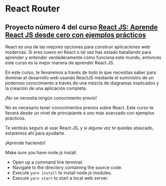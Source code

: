 # React Router
## Proyecto número 4 del curso [React JS: Aprende React JS desde cero con ejemplos prácticos](https://www.udemy.com/course/draft/3059118/?referralCode=33913D86F9A48A2BF99D)

React es una de las mejores opciones para construir aplicaciones web modernas. Si eres nuevo en React o tal vez has estado batallando para aprender y entender verdaderamente cómo funciona este mundo, entonces este curso es la mejor manera de aprender React JS.

En este curso, te llevaremos a través de todo lo que necesitas saber para dominar el desarrollo web usando ReactJS mediante el suministro de un poderoso conocimiento a través de una mezcla de diagramas explicados y la creación de una aplicación completa.

¡No se necesita ningún conocimiento previo!

No es necesario tener conocimientos previos sobre React. Este curso te llevará desde un nivel de principiante a uno más avanzado con ejemplos prácticos.

Te sentirás seguro al usar React JS, y si alguna vez te quedas atascado, estaremos ahí para ayudarte.

¡Aprende haciendo!

Make sure you have node.js install.
* Open up a command line terminal.
* Navigate to the directory containing the source code.
* Execute `yarn install` to install node.js modules.
* Execute `yarn start` to start a local web server.
